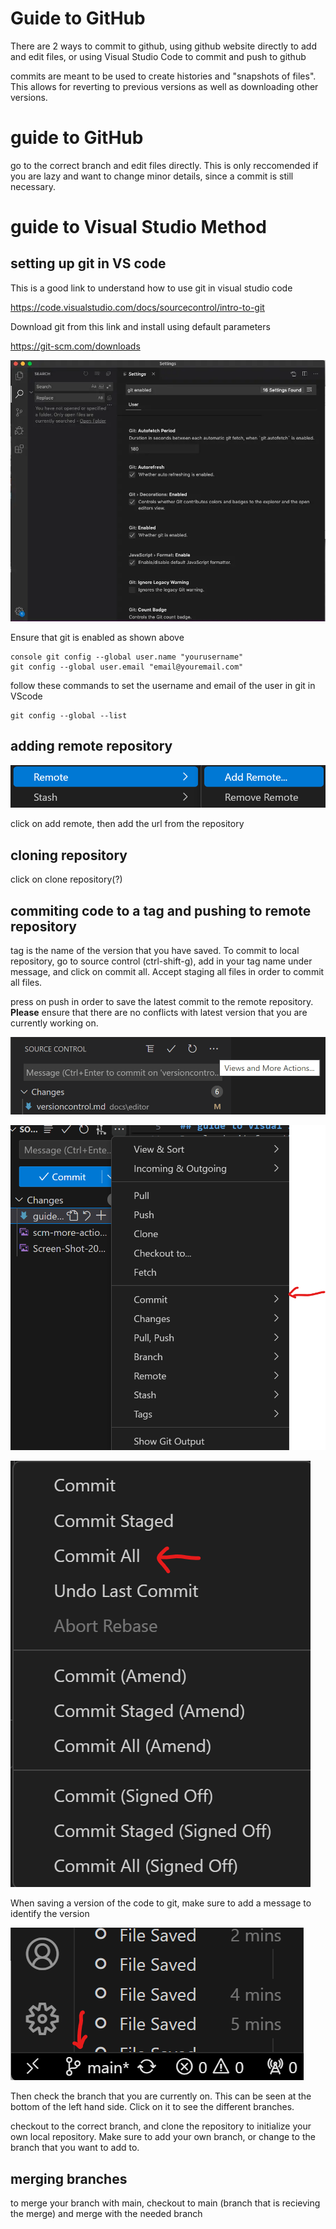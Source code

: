 # Guide to GitHub

There are 2 ways to commit to github, using github website directly to add and edit files, or using Visual Studio Code to commit and push to github

commits are meant to be used to create histories and "snapshots of files". This allows for reverting to previous versions as well as downloading other versions.

# guide to GitHub

go to the correct branch and edit files directly. This is only reccomended if you are lazy and want to change minor details, since a commit is still necessary.

# guide to Visual Studio Method

## setting up git in VS code

This is a good link to understand how to use git in visual studio code

https://code.visualstudio.com/docs/sourcecontrol/intro-to-git

Download git from this link and install using default parameters

https://git-scm.com/downloads

![alt text](<guide images/Screen-Shot-2020-03-11-at-8.47.50-am.webp>)

Ensure that git is enabled as shown above

``` 
console git config --global user.name "yourusername"
git config --global user.email "email@youremail.com"
```

follow these commands to set the username and email of the user in git in VScode

```
git config --global --list
```

## adding remote repository

![alt text](<guide images/addremote.png>)

click on add remote, then add the url from the repository

## cloning repository

click on clone repository(?)

## commiting code to a tag and pushing to remote repository

tag is the name of the version that you have saved. To commit to local repository, go to source control (ctrl-shift-g), add in your tag name under message, and click on commit all. Accept staging all files in order to commit all files.

press on push in order to save the latest commit to the remote repository. **Please** ensure that there are no conflicts with latest version that you are currently working on.

![alt text](<guide images/scm-more-actions.png>)

![alt text](<guide images/commit.png>)

![alt text](<guide images/commitall.png>)

When saving a version of the code to git, make sure to add a message to identify the version

![alt text](<guide images/main.png>)

Then check the branch that you are currently on. This can be seen at the bottom of the left hand side. Click on it to see the different branches.

checkout to the correct branch, and clone the repository to initialize your own local repository. Make sure to add your own branch, or change to the branch that you want to add to.

## merging branches

to merge your branch with main, checkout to main (branch that is recieving the merge) and merge with the needed branch